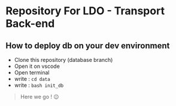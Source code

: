 # Repository For LDO - Transport Back-end

## How to deploy db on your dev environment

- Clone this repository (database branch)
- Open it on vscode
- Open terminal
- write : `cd data`
- write : `bash init_db`

> Here we go ! :wink: